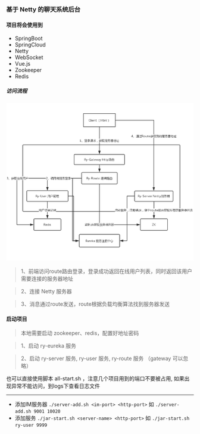 ### 基于 Netty 的聊天系统后台

#### 项目将会使用到
- SpringBoot
- SpringCloud
- Netty
- WebSocket
- Vue.js
- Zookeeper
- Redis

##### 访问流程
![avatar](resource/process.jpg)

> 1、前端访问route路由登录，登录成功返回在线用户列表，同时返回该用户需要连接的服务器地址

> 2、连接 Netty 服务器

> 3、消息通过route发送，route根据负载均衡算法找到服务器发送


#### 启动项目
> 本地需要启动 zookeeper、redis，配置好地址密码

> 1、启动 ry-eureka 服务

> 2、启动 ry-server 服务, ry-user 服务, ry-route 服务 （gateway 可以忽略）

也可以直接使用脚本 all-start.sh ，注意几个项目用到的端口不要被占用,
如果出现异常不能访问，到logs下查看日志文件

****
- 添加IM服务器  `./server-add.sh <im-port> <http-port>` 如 `./server-add.sh 9001 10020`
- 添加服务  `./jar-start.sh <server-name> <http-port>` 如 `./jar-start.sh ry-user 9999`